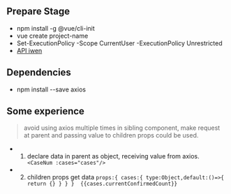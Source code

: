 ## Prepare Stage
- npm install -g @vue/cli-init
- vue create project-name
- Set-ExecutionPolicy -Scope CurrentUser -ExecutionPolicy Unrestricted
- [API iwen](http://iwenwiki.com/wapicovid19/)

## Dependencies
- npm install --save axios

## Some experience
> avoid using axios multiple times in sibling component, make request at parent and passing value to children props could be used.
- 1. declare data in parent as object, receiving value from axios.   ``` <CaseNum :cases="cases"/>```
- 2. children props get data ```props:{ cases:{ type:Object,default:()=>{ return {} } } }  {{cases.currentConfirmedCount}}```